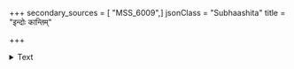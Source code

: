 +++
secondary_sources = [ "MSS_6009",]
jsonClass = "Subhaashita"
title = "इन्दोः कान्तिम्"

+++

<details><summary>Text</summary>

इन्दोः कान्तिं जडतरकरान् मत्तनागाद् गतिं वा त्रस्तान् नेत्रे हरसि हरिणात् तत्र किं नाम चित्रम्।  
एतच् चित्रं पुनरिह जगज्जैत्रकन्दर्पचाप- श्रीसर्वस्वं यदपहरसि प्रेयसि भ्रूविलासैः॥
</details>
